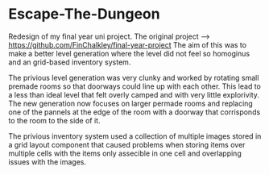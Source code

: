 # Escape-The-Dungeon
Redesign of my final year uni project. The original project --> https://github.com/FinChalkley/final-year-project
The aim of this was to make a better level generation where the level did not feel so homoginus and an grid-based inventory system. 

The privious level generation was very clunky and worked by rotating small premade rooms so that doorways could line up with each other. This lead to a less than ideal level that felt overly camped and with very little explorivity. The new generation now focuses on larger permade rooms and replacing one of the pannels at the edge of the room with a doorway that corrisponds to the room to the side of it.

The privious inventory system used a collection of multiple images stored in a grid layout component that caused problems when storing items over multiple cells with the items only assecible in one cell and overlapping issues with the images.
